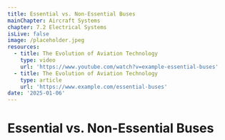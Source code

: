 ```yaml
---
title: Essential vs. Non-Essential Buses
mainChapter: Aircraft Systems
chapter: 7.2 Electrical Systems
isLive: false
image: /placeholder.jpeg
resources:
  - title: The Evolution of Aviation Technology
    type: video
    url: 'https://www.youtube.com/watch?v=example-essential-buses'
  - title: The Evolution of Aviation Technology
    type: article
    url: 'https://www.example.com/essential-buses'
date: '2025-01-06'
---
```


# Essential vs. Non-Essential Buses
